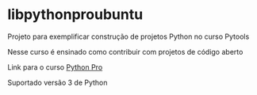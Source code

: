 # libpythonproubuntu
Projeto para exemplificar construção de projetos Python no curso Pytools

Nesse curso é ensinado como contribuir com projetos de código aberto

Link para o curso [Python Pro](https://www.python.pro.br)

Suportado versão 3 de Python